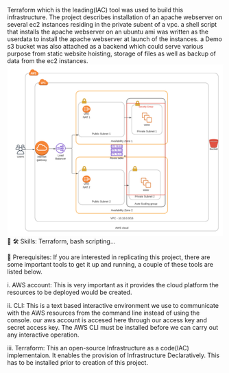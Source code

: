 Terraform which is the leading(IAC) tool was used to build this infrastructure. The project describes installation of an apache webserver on several ec2 instances residing in the private subent of a vpc. a shell script that installs the apache webserver on an ubuntu ami was written as the userdata to install the apache webserver at launch of the instances. a Demo s3 bucket was also attached as a backend which could serve various purpose from static website hoisting, storage of files as well as backup of data from the ec2 instances.
![Alt text](demo-terraform-deployment.png)
🔗  🛠 Skills:
    Terraform, bash scripting...

🔗 Prerequisites:
    If you are interested in replicating this 
    project, there are some important tools
    to get it up and running, a couple of these
    tools are listed below.

i.  AWS account: This is very important as it 
    provides the cloud platform the resources to be 
    deployed would be created.

ii.  CLI: This is a text based interactive 
    environment we use to communicate with the AWS
    resources from the command line instead of 
    using the console. our aws account is accesed 
    here through our access key and secret access 
    key. The AWS CLI must be installed before we
    can carry out any interactive operation.

iii. Terraform: This an open-source Infrastructure
    as a code(IAC) implementaion. It enables the 
    provision of Infrastructure Declaratively. This
    has to be installed prior to creation of this 
    project.


